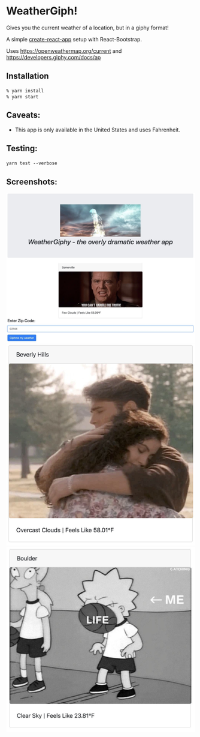 # WeatherGiph!

Gives you the current weather of a location, but in a giphy format!

A simple [create-react-app](CRA-README.md) setup with React-Bootstrap.

Uses https://openweathermap.org/current and https://developers.giphy.com/docs/ap

## Installation

```shell
% yarn install
% yarn start
```

## Caveats:

- This app is only available in the United States and uses Fahrenheit.

## Testing:

`yarn test --verbose`

## Screenshots:
![Screenshot 1](./public/screenshots/weathergiphy_1.jpeg)
![Screenshot 2](./public/screenshots/weathergiphy_2.jpeg)
![Screenshot 3](./public/screenshots/weathergiphy_3.jpeg)
